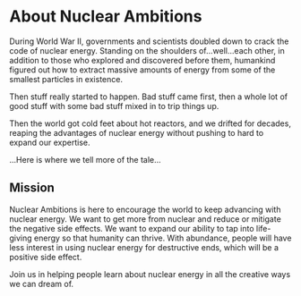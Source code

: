 # About Nuclear Ambitions

During World War II, governments and scientists doubled down to crack the code of nuclear energy. Standing on the shoulders of...well...each other, in addition to those who explored and discovered before them, humankind figured out how to extract massive amounts of energy from some of the smallest particles in existence.

Then stuff really started to happen. Bad stuff came first, then a whole lot of good stuff with some bad stuff mixed in to trip things up.

Then the world got cold feet about hot reactors, and we drifted for decades, reaping the advantages of nuclear energy without pushing to hard to expand our expertise.

...Here is where we tell more of the tale...

## Mission

Nuclear Ambitions is here to encourage the world to keep advancing with nuclear energy. We want to get more from nuclear and reduce or mitigate the negative side effects. We want to expand our ability to tap into life-giving energy so that humanity can thrive. With abundance, people will have less interest in using nuclear energy for destructive ends, which will be a positive side effect.

Join us in helping people learn about nuclear energy in all the creative ways we can dream of.
